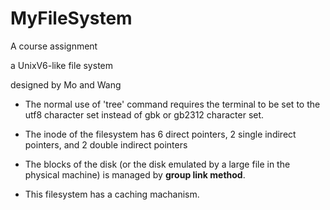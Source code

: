 # MyFileSystem

A course assignment

a UnixV6-like file system

designed by Mo and Wang

* The normal use of 'tree' command requires 
the terminal to be set to the utf8 character set
instead of gbk or gb2312 character set.

* The inode of the filesystem has 6 direct pointers, 
2 single indirect pointers, and 2 double indirect pointers

* The blocks of the disk 
(or the disk emulated by a large file in the physical machine) 
is managed by **group link method**.

* This filesystem has a caching machanism.


